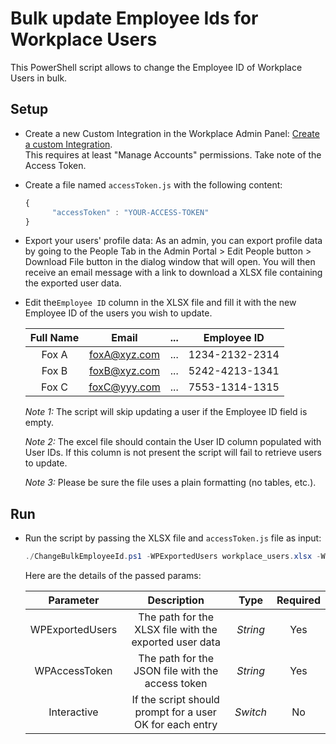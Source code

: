 # Bulk update Employee Ids for Workplace Users

This PowerShell script allows to change the Employee ID of Workplace Users in bulk.

## Setup

* Create a new Custom Integration in the Workplace Admin Panel: [Create a custom Integration](https://developers.facebook.com/docs/workplace/custom-integrations-new/#creating).<br/>This requires at least "Manage Accounts" permissions. Take note of the Access Token.

* Create a file named `accessToken.js` with the following content:

   ```javascript
   {
         "accessToken" : "YOUR-ACCESS-TOKEN"
   }
   ```

 * Export your users' profile data: As an admin, you can export profile data by going to the People Tab in the Admin Portal > Edit People button > Download File button in the dialog window that will open. You will then receive an email message with a link to download a XLSX file containing the exported user data.

 * Edit the`Employee ID` column in the XLSX file and fill it with the new Employee ID of the users you wish to update.

   | Full Name   |      Email    |  ...  |     Employee ID      |
   |:-----------:|:-------------:|:-----:|:--------------------:|
   | Fox A       |  foxA@xyz.com |  ...  |     1234-2132-2314   |
   | Fox B       |  foxB@xyz.com |  ...  |     5242-4213-1341   |
   | Fox C       |  foxC@yyy.com |  ...  |     7553-1314-1315   |

    _Note 1:_ The script will skip updating a user if the Employee ID field is empty.

    _Note 2:_ The excel file should contain the User ID column populated with User IDs. If this column is not present the script will fail to retrieve users to update.

    _Note 3:_ Please be sure the file uses a plain formatting (no tables, etc.).

## Run

* Run the script by passing the XLSX file and `accessToken.js` file as input:

   ```powershell
   ./ChangeBulkEmployeeId.ps1 -WPExportedUsers workplace_users.xlsx -WPAccessToken accessToken.js -Interactive
   ```

   Here are the details of the passed params:

   | Parameter         | Description                                                |  Type    |  Required    |
   |:-----------------:|:----------------------------------------------------------:|:--------:|:------------:|
   | WPExportedUsers   |  The path for the XLSX file with the exported user data    | _String_ | Yes          |
   | WPAccessToken     |  The path for the JSON file with the access token          | _String_ | Yes          |
   | Interactive       |  If the script should prompt for a user OK for each entry  | _Switch_ | No           |
